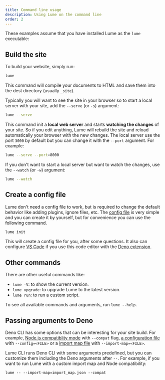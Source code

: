 ```yaml
---
title: Command line usage
description: Using Lume on the command line
order: 2
---
```


These examples assume that you have installed Lume as the `lume` executable:

## Build the site

To build your website, simply run:

```sh
lume
```

This command will compile your documents to HTML and save them into the dest
directory (usually `_site`).

Typically you will want to see the site in your browser so to start a local
server with your site, add the `--serve` (or `-s`) argument:

```sh
lume --serve
```

This command init a **local web server** and starts **watching the changes** of
your site. So if you edit anything, Lume will rebuild the site and reload
automatically your browser with the new changes. The local server use the port
`3000` by default but you can change it with the `--port` argument. For example:

```sh
lume --serve --port=8000
```

If you don't want to start a local server but want to watch the changes, use the
`--watch` (or `-w`) argument:

```sh
lume --watch
```

## Create a config file

Lume don't need a config file to work, but is required to change the default
behavior like adding plugins, ignore files, etc. The
[config file](config-file.md) is very simple and you can create it by yourself,
but for convenience you can use the following command.

```sh
lume init
```

This will create a config file for you, after some questions. It also can
configure [VS Code](https://code.visualstudio.com/) if you use this code editor
with the
[Deno extension](https://marketplace.visualstudio.com/items?itemName=denoland.vscode-deno).

## Other commands

There are other useful commands like:

- `lume -V`: to show the current version.
- `lume upgrade`: to upgrade Lume to the latest version.
- `lume run`: to run a custom script.

To see all available commands and arguments, run `lume --help`.

## Passing arguments to Deno

Deno CLI has some options that can be interesting for your site build. For
example,
[Node.js compatiblity mode](https://deno.land/manual/npm_nodejs/compatibility_mode)
with `--compat` flag,
[a configuration file](https://deno.land/manual/getting_started/configuration_file)
with `--config=<FILE>` or a
[import map file](https://deno.land/manual@v1.16.1/linking_to_external_code/import_maps)
with `--import-map=<FILE>`.

Lume CLI runs Deno CLI with some arguments predefined, but you can customize
them including the Deno arguments after `--`. For example, if you want to run
Lume with a custom import map and Node compatibility:

```
lume -- --import-map=import_map.json --compat
```
